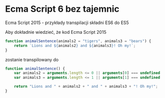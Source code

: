 # Ecma Script 6  bez tajemnic
Ecma Script 2015 - przykłady transpilacji  składni ES6 do ES5

Aby dokładnie wiedzieć, że kod Ecma Script 2015 

```javascript
function animalSentence(animals2 = "tigers", animals3 = "bears") {
    return `Lions and ${animals2} and ${animals3}! Oh my!`;
}
```
zostanie transpilowany do

```javascript
function animalSentence() {
    var animals2 = arguments.length <= 0 || arguments[0] === undefined ? "tigers" : arguments[0];
    var animals3 = arguments.length <= 1 || arguments[1] === undefined ? "bears" : arguments[1];

    return "Lions and " + animals2 + " and " + animals3 + "! Oh my!";
}
```




